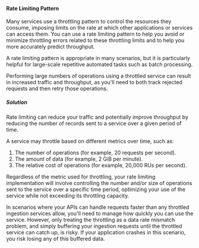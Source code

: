 #### Rate Limiting Pattern 

Many services use a throttling pattern to control the resources they consume, imposing limits on the rate at which other applications or services can access them. You can use a rate limiting pattern to help you avoid or minimize throttling errors related to these throttling limits and to help you more accurately predict throughput.

A rate limiting pattern is appropriate in many scenarios, but it is particularly helpful for large-scale repetitive automated tasks such as batch processing.

Performing large numbers of operations using a throttled service can result in increased traffic and throughput, as you'll need to both track rejected requests and then retry those operations. 

##### Solution
Rate limiting can reduce your traffic and potentially improve throughput by reducing the number of records sent to a service over a given period of time.  

A service may throttle based on different metrics over time, such as:

1. The number of operations (for example, 20 requests per second).
2. The amount of data (for example, 2 GiB per minute).
3. The relative cost of operations (for example, 20,000 RUs per second).

Regardless of the metric used for throttling, your rate limiting implementation will involve controlling the number and/or size of operations sent to the service over a specific time period, optimizing your use of the service while not exceeding its throttling capacity.

In scenarios where your APIs can handle requests faster than any throttled ingestion services allow, you'll need to manage how quickly you can use the service. However, only treating the throttling as a data rate mismatch problem, and simply buffering your ingestion requests until the throttled service can catch up, is risky. If your application crashes in this scenario, you risk losing any of this buffered data.